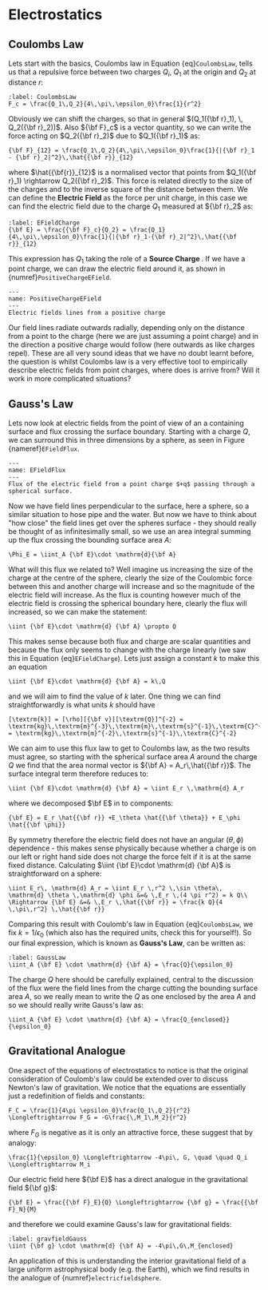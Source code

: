 # Electrostatics

## Coulombs Law

Lets start with the basics, Coulombs law in Equation {eq}`CoulombsLaw`, tells us that a repulsive force between two 
charges $Q_i$, $Q_1$ at the origin and $Q_2$ at distance $r$:
```{math}
:label: CoulombsLaw
F_c = \frac{Q_1\,Q_2}{4\,\pi\,\epsilon_0}\frac{1}{r^2}
```
Obviously we can shift the charges, so that in general  $(Q_1({\bf r}_1), \, Q_2({\bf r}_2))$.  Also ${\bf F}_c$ is a vector quantity, 
so we can write the force acting on $Q_2({\bf r}_2)$ due to $Q_1({\bf r}_1)$ as:
```{math}
{\bf F}_{12} = \frac{Q_1\,Q_2}{4\,\pi\,\epsilon_0}\frac{1}{|{\bf r}_1 - {\bf r}_2|^2}\,\hat{{\bf r}}_{12}
``` 
where $\hat{{\bf{r}}_{12}$ is a normalised vector that points from $Q_1({\bf r}_1) \rightarrow Q_2({\bf r}_2)$.  This force is related 
directly to the size of the charges and to the inverse square of the distance between them.  We can define the <b>Electric Field </b>
as the force per unit charge, in this case we can find the electric field due to the charge $Q_1$ measured at ${\bf r}_2$ as:
```{math}
:label: EFieldCharge
{\bf E} = \frac{{\bf F}_c}{Q_2} = \frac{Q_1}{4\,\pi\,\epsilon_0}\frac{1}{|{\bf r}_1-{\bf r}_2|^2}\,\hat{{\bf r}}_{12}
```
This expression has $Q_1$ taking the role of a <b> Source Charge </b>.  If we have a point charge, we can draw the electric field around it, 
as shown in {numref}`PositiveChargeEField`.
```{figure} ../figures/PositiveChargeEField.png
---
name: PositiveChargeEField
---
Electric fields lines from a positive charge
```

Our field lines radiate outwards radially, depending only on the distance from a point to the charge (here we are just assuming a point charge) 
and in the direction a positive charge would follow (here outwards as like charges repel).  These are all very sound ideas that we have no doubt 
learnt before, the question is whilst Coulombs law is a very effective tool to empirically describe electric fields from point charges, where 
does is arrive from? Will it work in more complicated situations?  

## Gauss's Law
Lets now look at electric fields from the point of view of an a containing surface and flux crossing the surface boundary.  Starting with a charge 
$Q$, we can surround this in three dimensions by a sphere, as seen in Figure {nameref}`EFieldFlux`.
```{figure} ../figures/EFieldFlux2.png
---
name: EFieldFlux
---
Flux of the electric field from a point charge $+q$ passing through a spherical surface.
```

Now we have field lines perpendicular to the surface, here a sphere, so a similar situation to hose pipe and the water.  But now we have 
to think about "how close" the field lines get over the spheres surface - they should really be thought of as infinitesimally small, so we use 
an area integral summing up the flux crossing the bounding surface area $A$:  
```{math}
\Phi_E = \iint_A {\bf E}\cdot \mathrm{d}{\bf A}
```
What will this flux we related to? Well imagine us increasing the size of the charge at the centre of the sphere, clearly the size of the Coulombic 
force between this and another charge will increase and so the magnitude of the electric field will increase.  As the flux is counting however much 
of the electric field is crossing the spherical boundary here, clearly the flux will increased, so we can make the statement:
```{math}
\iint {\bf E}\cdot \mathrm{d} {\bf A} \propto Q
```
This makes sense because both flux and charge are scalar quantities and because the flux only seems to change with the charge linearly 
(we saw this in Equation {eq}`EFieldCharge`).  Lets just assign a constant $k$ to make this an equation
```{math}
\iint {\bf E}\cdot \mathrm{d} {\bf A} = k\,Q
```
and we will aim to find the value of $k$ later.  One thing we can find straightforwardly is what units $k$ should have
```{math}
[\textrm{k}] = [\rho][{\bf v}][\textrm{Q}]^{-2} = \textrm{kg}\,\textrm{m}^{-3}\,\textrm{m}\,\textrm{s}^{-1}\,\textrm{C}^{-2} 
= \textrm{kg}\,\textrm{m}^{-2}\,\textrm{s}^{-1}\,\textrm{C}^{-2}
```
We can aim to use this flux law to get to Coulombs law, as the two results must agree, so starting with the spherical surface area $A$ 
around the charge $Q$ we find that the area normal vector is ${\bf A} = A_r\,\hat{{\bf r}}$.  The surface integral term therefore reduces to:
```{math}
\iint {\bf E}\cdot \mathrm{d} {\bf A} = \iint E_r \,\mathrm{d} A_r
``` 
where we decomposed $\bf E$ in to components:
```{math}
{\bf E} = E_r \hat{{\bf r}} +E_\theta \hat{{\bf \theta}} + E_\phi \hat{{\bf \phi}}
```
By symmetry therefore the electric field does not have an angular $(\theta,\, \phi)$ dependence - this makes sense physically because 
whether a charge is on our left or right hand side does not charge the force felt if it is at the same fixed distance.  Calculating 
$\iint {\bf E}\cdot \mathrm{d} {\bf A}$ is straightforward on a sphere:
```{math}
\iint E_r\, \mathrm{d} A_r = \iint E_r \,r^2 \,\sin \theta\, \mathrm{d} \theta \,\mathrm{d} \phi &=& \,E_r \,(4 \pi r^2) = k Q\\
\Rightarrow {\bf E} &=& \,E_r \,\hat{{\bf r}} = \frac{k Q}{4 \,\pi\,r^2} \,\hat{{\bf r}}
```
Comparing this result with Coulomb's law in Equation {eq}`CoulombsLaw`, we fix $k = 1/\epsilon_0$ (which also has the required units, check 
this for yourself!).  So our final expression, which is known as <b>Gauss's Law</b>, can be written as:
```{math}
:label: GaussLaw
\iint_A {\bf E} \cdot \mathrm{d} {\bf A} = \frac{Q}{\epsilon_0} 
```
The charge $Q$ here should be carefully explained, central to the discussion of the flux were the field lines from the 
charge cutting the bounding surface area $A$, so we really mean to write the $Q$ as one enclosed by the area $A$ and so 
we should really write Gauss's law as:
```{math}
\iint_A {\bf E} \cdot \mathrm{d} {\bf A} = \frac{Q_{enclosed}}{\epsilon_0}
```

## Gravitational Analogue
One aspect of the equations of electrostatics to notice is that the original consideration of Coulomb's law could be extended over 
to discuss Newton's law of gravitation.  We notice that the equations are essentially just a redefinition of fields and constants:
```{math}
F_C = \frac{1}{4\pi \epsilon_0}\frac{Q_1\,Q_2}{r^2} \Longleftrightarrow F_G = -G\frac{\,M_1\,M_2}{r^2}
```
where $F_G$ is negative as it is only an attractive force, these suggest that by analogy:  
```{math}
\frac{1}{\epsilon_0} \Longleftrightarrow -4\pi\, G, \quad \quad Q_i \Longleftrightarrow M_i
```
Our electric field here ${\bf E}$ has a direct analogue in the gravitational field ${\bf g}$:
```{math}
{\bf E} = \frac{{\bf F}_E}{Q} \Longleftrightarrow {\bf g} = \frac{{\bf F}_N}{M}
```
and therefore we could examine Gauss's law for gravitational fields:
```{math}
:label: gravfieldGauss
\iint {\bf g} \cdot \mathrm{d} {\bf A} = -4\pi\,G\,M_{enclosed}
```
An application of this is understanding the interior gravitational field of a large uniform astrophysical body (e.g. the Earth), 
which we find results in the analogue of {numref}`electricfieldsphere`.  
